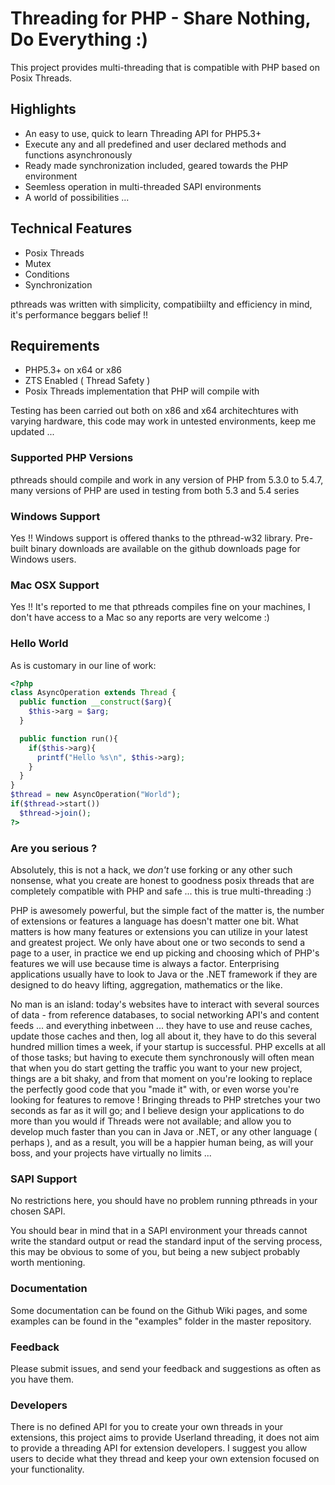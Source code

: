 # Threading for PHP - Share Nothing, Do Everything :)

This project provides multi-threading that is compatible with PHP based on Posix Threads.

## Highlights

* An easy to use, quick to learn Threading API for PHP5.3+
* Execute any and all predefined and user declared methods and functions asynchronously
* Ready made synchronization included, geared towards the PHP environment
* Seemless operation in multi-threaded SAPI environments
* A world of possibilities ...

## Technical Features

* Posix Threads
* Mutex
* Conditions
* Synchronization

pthreads was written with simplicity, compatibiilty and efficiency in mind, it's performance beggars belief !!

## Requirements

* PHP5.3+ on x64 or x86
* ZTS Enabled ( Thread Safety )
* Posix Threads implementation that PHP will compile with

Testing has been carried out both on x86 and x64 architechtures with varying hardware, this code may work in untested environments, keep me updated ...

### Supported PHP Versions

pthreads should compile and work in any version of PHP from 5.3.0 to 5.4.7, many versions of PHP are used in testing from both 5.3 and 5.4 series

### Windows Support

Yes !! Windows support is offered thanks to the pthread-w32 library. Pre-built binary downloads are available on the github downloads page for Windows users.

### Mac OSX Support

Yes !! It's reported to me that pthreads compiles fine on your machines, I don't have access to a Mac so any reports are very welcome :)

### Hello World

As is customary in our line of work:

```php
<?php
class AsyncOperation extends Thread {
  public function __construct($arg){
    $this->arg = $arg;
  }

  public function run(){
    if($this->arg){
      printf("Hello %s\n", $this->arg);
    }
  }
}
$thread = new AsyncOperation("World");
if($thread->start())
  $thread->join();
?>
```

### Are you serious ?

Absolutely, this is not a hack, we _don't_ use forking or any other such nonsense, what you create are honest to goodness posix threads that are completely compatible with PHP and safe ... this is true multi-threading :)

PHP is awesomely powerful, but the simple fact of the matter is, the number of extensions or features a language has doesn't matter one bit. What matters is how many features or extensions you can utilize in your latest and greatest project.
We only have about one or two seconds to send a page to a user, in practice we end up picking and choosing which of PHP's features we will use because time is always a factor. Enterprising applications usually have to look to Java or the .NET
framework if they are designed to do heavy lifting, aggregation, mathematics or the like. 

No man is an island: today's websites have to interact with several sources of data - from reference databases, to social networking API's and content feeds ... and everything inbetween ... they have to use and reuse caches, update those caches and then, log all about it, they have to do this several hundred million times a week, if your startup is successful. 
PHP excells at all of those tasks; but having to execute them synchronously will often mean that when you do start getting the traffic you want to your new project, things are a bit shaky, and from that moment on you're looking to replace the perfectly good code that you "made it" with, or even worse you're looking for features to remove ! 
Bringing threads to PHP stretches your two seconds as far as it will go; and I believe design your applications to do more than you would if Threads were not available; and allow you to develop much faster than
you can in Java or .NET, or any other language ( perhaps ), and as a result, you will be a happier human being, as will your boss, and your projects have virtually no limits ...

### SAPI Support

No restrictions here, you should have no problem running pthreads in your chosen SAPI.

You should bear in mind that in a SAPI environment your threads cannot write the standard output or read the standard input of the serving process, this may be obvious to some of you, but being a new subject probably worth mentioning.

### Documentation

Some documentation can be found on the Github Wiki pages, and some examples can be found in the "examples" folder in the master repository.

### Feedback

Please submit issues, and send your feedback and suggestions as often as you have them.

### Developers

There is no defined API for you to create your own threads in your extensions, this project aims to provide Userland threading, it does not aim to provide a threading API for extension developers. I suggest you allow users to decide what they thread and keep your own extension focused on your functionality.
